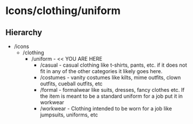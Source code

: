 # Icons/clothing/uniform

## Hierarchy
- /icons
  - /clothing
    - /uniform - << YOU ARE HERE
      - /casual - casual clothing like t-shirts, pants, etc. if it does not fit in any of the other categories it likely goes here.
      - /costumes - vanity costumes like kilts, mime outfits, clown outfits, cueball outfits, etc
      - /formal - formalwear like suits, dresses, fancy clothes etc. If the item is meant to be a standard uniform for a job put it in workwear
      - /workwear - Clothing intended to be worn for a job like jumpsuits, uniforms, etc

